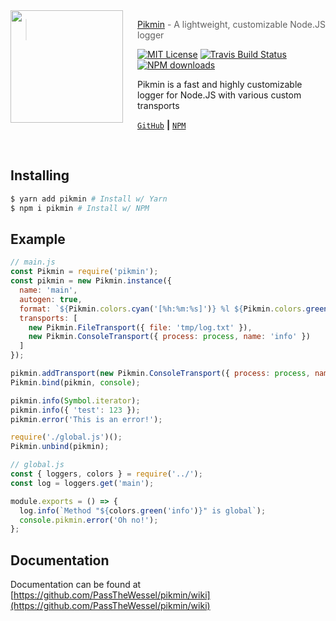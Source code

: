 <img src="wessel.meek.moe/pikmin/thumb.png" align="left" width="180px" height="180px"/>
<img align="left" width="0" height="192px" hspace="10"/>

> <a href="https://github.com/PassTheWessel/pikmin">Pikmin</a> - A lightweight, customizable Node.JS logger

[![MIT License](https://img.shields.io/badge/license-MIT-007EC7.svg?style=flat-square)](/LICENSE) [![Travis Build Status](https://img.shields.io/travis/com/PassTheWessel/pikmin.svg?style=flat-square)](https://travis-ci.com/PassTheWessel/pikmin) [![NPM downloads](https://img.shields.io/npm/dm/pikmin.svg?style=flat-square)](https://npmjs.com/package/pikmin)


Pikmin is a fast and highly customizable logger for Node.JS with various custom transports

[`GitHub`](https://github.com/PassTheWessel/pikmin) **|** [`NPM`](https://npmjs.com/package/pikmin)

<br>

## Installing
```sh
$ yarn add pikmin # Install w/ Yarn
$ npm i pikmin # Install w/ NPM
```

## Example
```js
// main.js
const Pikmin = require('pikmin');
const pikmin = new Pikmin.instance({
  name: 'main',
  autogen: true,
  format: `${Pikmin.colors.cyan('[%h:%m:%s]')} %l ${Pikmin.colors.green('->')} `,
  transports: [
    new Pikmin.FileTransport({ file: 'tmp/log.txt' }),
    new Pikmin.ConsoleTransport({ process: process, name: 'info' })
  ]
});

pikmin.addTransport(new Pikmin.ConsoleTransport({ process: process, name: 'error', format: `${Pikmin.colors.red('%l')}`, defaults: {} }));
Pikmin.bind(pikmin, console);

pikmin.info(Symbol.iterator);
pikmin.info({ 'test': 123 });
pikmin.error('This is an error!');

require('./global.js')();
Pikmin.unbind(pikmin);

// global.js
const { loggers, colors } = require('../');
const log = loggers.get('main');

module.exports = () => {
  log.info(`Method "${colors.green('info')}" is global`);
  console.pikmin.error('Oh no!');
};
```

## Documentation
Documentation can be found at [https://github.com/PassTheWessel/pikmin/wiki](https://github.com/PassTheWessel/pikmin/wiki)
